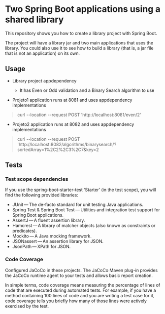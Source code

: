 # Two Spring Boot applications using a shared library
This repository shows you how to create a library project with Spring Boot.

The project will have a library jar and two main applications that uses the library. You could also use it to see how to build a library (that is, a jar file that is not an application) on its own.

## Usage


- Library project appdependency 
  - It has Even or Odd validation and a Binary Search algorithm to use

- Projeto1 application runs at 8081 and uses appdependency implementations

> curl --location --request POST 'http://localhost:8081/even/2'

- Projeto2 application runs at 8082 and uses appdependency implementations

> curl --location --request POST 'http://localhost:8082/algorithms/binarysearch/?sortedArray=1%2C2%2C3%2C7&key=2 


## Tests

### Test scope dependencies
If you use the spring-boot-starter-test ‘Starter’ (in the test scope), you will find the following provided libraries:

- JUnit — The de-facto standard for unit testing Java applications.
- Spring Test & Spring Boot Test — Utilities and integration test support for Spring Boot applications.
- AssertJ — A fluent assertion library.
- Hamcrest — A library of matcher objects (also known as constraints or predicates).
- Mockito — A Java mocking framework.
- JSONassert — An assertion library for JSON.
- JsonPath — XPath for JSON.

### Code Coverage
Configured JaCoCo in these projects.
The JaCoCo Maven plug-in provides the JaCoCo runtime agent to your tests and allows basic report creation.

In simple terms, code coverage means measuring the percentage of lines of code that are executed during automated tests. For example, if you have a method containing 100 lines of code and you are writing a test case for it, code coverage tells you briefly how many of those lines were actively exercised by the test.
